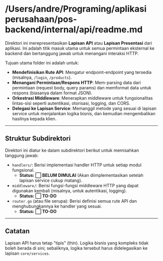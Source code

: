 # /Users/andre/Programing/aplikasi perusahaan/pos-backend/internal/api/readme.md

Direktori ini merepresentasikan **Lapisan API** atau **Lapisan Presentasi** dari aplikasi. Ini adalah titik masuk utama untuk semua permintaan eksternal ke backend dan bertanggung jawab untuk menangani interaksi HTTP.

Tujuan utama folder ini adalah untuk:

- **Mendefinisikan Rute API**: Mengatur endpoint-endpoint yang tersedia (misalnya, `/login`, `/products`).
- **Menangani Permintaan/Respons HTTP**: Mem-parsing data dari permintaan (request body, query params) dan memformat data untuk respons (biasanya dalam format JSON).
- **Orkestrasi Middleware**: Menerapkan middleware untuk fungsionalitas lintas-sisi seperti autentikasi, otorisasi, logging, dan CORS.
- **Delegasi ke Lapisan Service**: Memanggil metode yang sesuai di lapisan service untuk menjalankan logika bisnis, dan kemudian mengembalikan hasilnya kepada klien.

---

## Struktur Subdirektori

Direktori ini diatur ke dalam subdirektori berikut untuk memisahkan tanggung jawab:

- `handlers/`: Berisi implementasi handler HTTP untuk setiap modul fungsional.
  - **Status: ⬜ BELUM DIMULAI** (Akan diimplementasikan setelah lapisan service cukup matang).
- `middleware/`: Berisi fungsi-fungsi middleware HTTP yang dapat digunakan kembali (misalnya, untuk autentikasi, logging).
  - **Status: ⬜ TO-DO**
- `router.go` (atau file serupa): Berisi definisi semua rute API dan menghubungkannya ke handler yang sesuai.
  - **Status: ⬜ TO-DO**

---

## Catatan

Lapisan API harus tetap "tipis" (thin). Logika bisnis yang kompleks tidak boleh berada di sini; sebaliknya, logika tersebut harus didelegasikan ke lapisan `core/services`.
